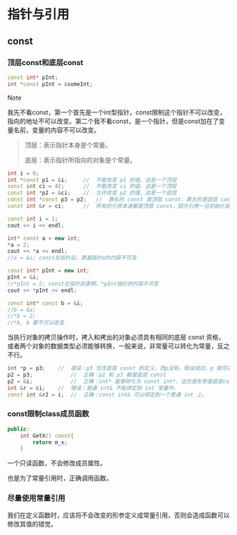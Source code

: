 指针与引用
===

## const

### 顶层const和底层const

```cpp
const int* pInt;
int *const pInt = &someInt;
```

> [!NOTE]
>
> 我先不看const，第一个首先是一个int型指针，const限制这个指针不可以改变，指向的地址不可以改变。第二个我不看const，是一个指针，但是const加在了变量名前，变量的内容不可以改变。

> 顶层：表示指针本身是个常量。
>
> 底层：表示指针所指向的对象是个常量。

```cpp
int i = 0;
int *const p1 = &i;     //  不能改变 p1 的值，这是一个顶层
const int ci = 42;      //  不能改变 ci 的值，这是一个顶层
const int *p2 = &ci;    //  允许改变 p2 的值，这是一个底层
const int *const p3 = p2;   //  靠右的 const 是顶层 const，靠左的是底层 const
const int &r = ci;      //  所有的引用本身都是顶层 const，因为引用一旦初始化就不能再改为其他对象的引用，这里用于声明引用的 const 都是底层 const
```

```cpp
const int i = 1;
cout << i << endl;

int* const a = new int;
*a = 2;
cout << *a << endl;
//a = &i; const在指针后，表面指针a的内容不可变

const int* pInt = new int;
pInt = &i;
//*pInt = 2; const在指针前表明，*pInt指针的内容不可变
cout << *pInt << endl;

const int* const b = &i;
//b = &a;
//*b = 2;
//*b, b 都不可以改变
```

当执行对象的拷贝操作时，拷入和拷出的对象必须具有相同的底层 const 资格，或者两个对象的数据类型必须能够转换，一般来说，非常量可以转化为常量，反之不行。

```cpp
int *p = p3;    //  错误：p3 包含底层 const 的定义，而p没有。假设成功，p 就可以改变 p3 指向的对象的值。
p2 = p3;            //  正确：p2 和 p3 都是底层 const
p2 = &i;            //  正确：int* 能够转化为 const int*，这也是形参是底层const的函数形参传递外部非 const 指针的基础。
int &r = ci;    //  错误：普通 int& 不能绑定到 int 常量中。
const int &r2 = i;  //  正确：const int& 可以绑定到一个普通 int 上。
```

### const限制class成员函数

```cpp
public:
	int GetX() const{
        return m_x;
    }
```

一个只读函数，不会修改成员属性。

也是为了常量引用时，正确调用函数。

### 尽量使用常量引用

我们在定义函数时，应该将不会改变的形参定义成常量引用，否则会造成函数可以修改其值的错觉。